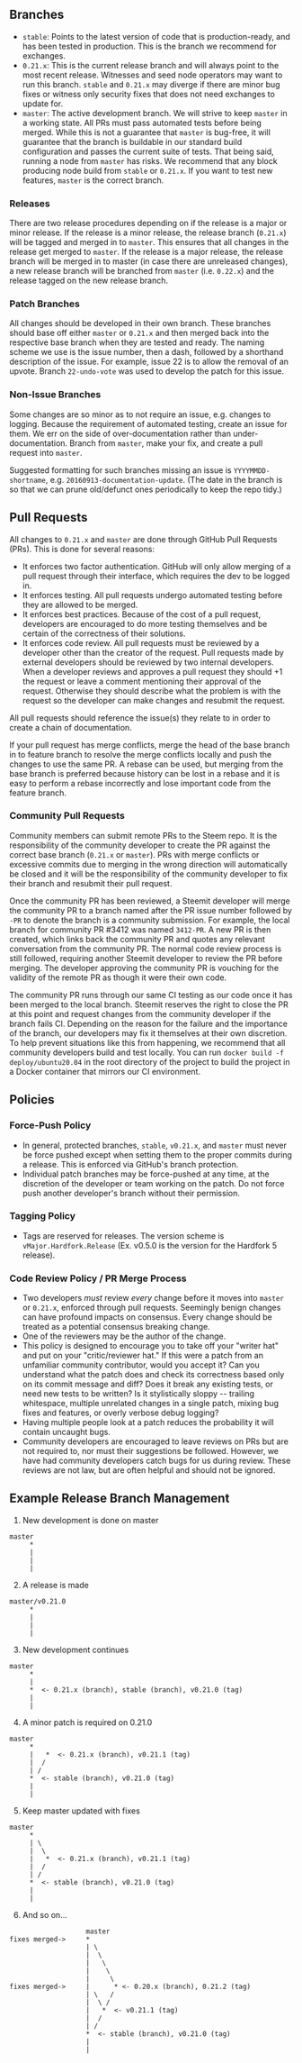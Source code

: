 ## Branches
- `stable`: Points to the latest version of code that is production-ready, and has been tested in production. This is the branch we recommend for exchanges.
- `0.21.x`: This is the current release branch and will always point to the most recent release. Witnesses and seed node operators may want to run this branch. `stable` and `0.21.x` may diverge if there are minor bug fixes or witness only security fixes that does not need exchanges to update for. 
- `master`: The active development branch. We will strive to keep `master` in a working state. All PRs must pass automated tests before being merged. While this is not a guarantee that `master` is bug-free, it will guarantee that the branch is buildable in our standard build configuration and passes the current suite of tests. That being said, running a node from `master` has risks.  We recommend that any block producing node build from `stable` or `0.21.x`. If you want to test new features, `master` is the correct branch.

### Releases

There are two release procedures depending on if the release is a major or minor release. If the release is a minor release, the release branch (`0.21.x`) will be tagged and merged in to `master`. This ensures that all changes in the release get merged to `master`. If the release is a major release, the release branch will be merged in to master (in case there are unreleased changes), a new release branch will be branched from `master` (i.e. `0.22.x`) and the release tagged on the new release branch.

### Patch Branches

All changes should be developed in their own branch. These branches should base off either `master` or `0.21.x` and then merged back into the respective base branch when they are tested and ready. The naming scheme we use is the issue number, then a dash, followed by a shorthand description of the issue. For example, issue 22 is to allow the removal of an upvote. Branch `22-undo-vote` was used to develop the patch for this issue.

### Non-Issue Branches

Some changes are so minor as to not require an issue, e.g. changes to logging. Because the requirement of automated testing, create an issue for them. We err on the side of over-documentation rather than under-documentation.  Branch from `master`, make your fix, and create a pull request into `master`.

Suggested formatting for such branches missing an issue is `YYYYMMDD-shortname`, e.g. `20160913-documentation-update`.  (The date in the branch is so that we can prune old/defunct ones periodically to keep the repo tidy.)

## Pull Requests

All changes to `0.21.x` and `master` are done through GitHub Pull Requests (PRs). This is done for several reasons:

- It enforces two factor authentication. GitHub will only allow merging of a pull request through their interface, which requires the dev to be logged in.
- It enforces testing. All pull requests undergo automated testing before they are allowed to be merged.
- It enforces best practices. Because of the cost of a pull request, developers are encouraged to do more testing themselves and be certain of the correctness of their solutions.
- It enforces code review. All pull requests must be reviewed by a developer other than the creator of the request. Pull requests made by external developers should be reviewed by two internal developers. When a developer reviews and approves a pull request they should +1 the request or leave a comment mentioning their approval of the request. Otherwise they should describe what the problem is with the request so the developer can make changes and resubmit the request.

All pull requests should reference the issue(s) they relate to in order to create a chain of documentation.

If your pull request has merge conflicts, merge the head of the base branch in to feature branch to resolve the merge conflicts locally and push the changes to use the same PR. A rebase can be used, but merging from the base branch is preferred because history can be lost in a rebase and it is easy to perform a rebase incorrectly and lose important code from the feature branch.

### Community Pull Requests

Community members can submit remote PRs to the Steem repo. It is the responsibility of the community developer to create the PR against the correct base branch (`0.21.x` or `master`). PRs with merge conflicts or excessive commits due to merging in the wrong direction will automatically be closed and it will be the responsibility of the community developer to fix their branch and resubmit their pull request.

Once the community PR has been reviewed, a Steemit developer will merge the community PR to a branch named after the PR issue number followed by `-PR` to denote the branch is a community submission. For example, the local branch for community PR #3412 was named `3412-PR`. A new PR is then created, which links back the community PR and quotes any relevant conversation from the community PR. The normal code review process is still followed, requiring another Steemit developer to review the PR before merging. The developer approving the community PR is vouching for the validity of the remote PR as though it were their own code.

The community PR runs through our same CI testing as our code once it has been merged to the local branch. Steemit reserves the right to close the PR at this point and request changes from the community developer if the branch fails CI. Depending on the reason for the failure and the importance of the branch, our developers may fix it themselves at their own discretion. To help prevent situations like this from happening, we recommend that all community developers build and test locally. You can run `docker build -f deploy/ubuntu20.04` in the root directory of the project to build the project in a Docker container that mirrors our CI environment.

## Policies

### Force-Push Policy

- In general, protected branches, `stable`, `v0.21.x`, and `master` must never be force pushed except when setting them to the proper commits during a release. This is enforced via GitHub's branch protection.
- Individual patch branches may be force-pushed at any time, at the discretion of the developer or team working on the patch. Do not force push another developer's branch without their permission.

### Tagging Policy

- Tags are reserved for releases. The version scheme is `vMajor.Hardfork.Release` (Ex. v0.5.0 is the version for the Hardfork 5 release).

### Code Review Policy / PR Merge Process

- Two developers *must* review *every* change before it moves into `master` or `0.21.x`, enforced through pull requests. Seemingly benign changes can have profound impacts on consensus. Every change should be treated as a potential consensus breaking change.
- One of the reviewers may be the author of the change.
- This policy is designed to encourage you to take off your "writer hat" and put on your "critic/reviewer hat."  If this were a patch from an unfamiliar community contributor, would you accept it?  Can you understand what the patch does and check its correctness based only on its commit message and diff? Does it break any existing tests, or need new tests to be written? Is it stylistically sloppy -- trailing whitespace, multiple unrelated changes in a single patch, mixing bug fixes and features, or overly verbose debug logging?
- Having multiple people look at a patch reduces the probability it will contain uncaught bugs.
- Community developers are encouraged to leave reviews on PRs but are not required to, nor must their suggestions be followed. However, we have had community developers catch bugs for us during review. These reviews are not law, but are often helpful and should not be ignored.

## Example Release Branch Management 

1. New development is done on master
```
master
     *
     |
     |
     |
```

2. A release is made
```
master/v0.21.0
     *
     |
     |
     |
```

3. New development continues
```
master
     *
     |
     *  <- 0.21.x (branch), stable (branch), v0.21.0 (tag)
     |
     |
```

4. A minor patch is required on 0.21.0
```
master
     *
     |   *  <- 0.21.x (branch), v0.21.1 (tag)
     |  /
     | /
     *  <- stable (branch), v0.21.0 (tag)
     |
     |
```

5. Keep master updated with fixes
```
master
     *
     | \
     |  \
     |   *  <- 0.21.x (branch), v0.21.1 (tag)
     |  /
     | /
     *  <- stable (branch), v0.21.0 (tag)
     |
     |
```

6. And so on...
```
                   master
fixes merged->     *
                   | \
                   |  \
                   |   \
                   |    \
                   |     \
fixes merged->     |      * <- 0.20.x (branch), 0.21.2 (tag)
                   | \   /
                   |  \ /
                   |   *  <- v0.21.1 (tag)
                   |  /
                   | /
                   *  <- stable (branch), v0.21.0 (tag)
                   |
                   |
```
